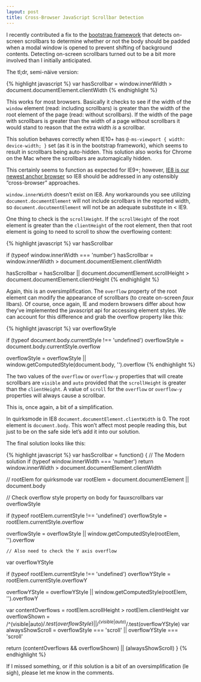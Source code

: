 ```yaml
---
layout: post
title: Cross-Browser JavaScript Scrollbar Detection
---
```


I recently contributed a fix to the
[bootstrap framework](https://github.com/twbs/bootstrap/issues/9855)
that detects on-screen scrollbars to determine whether or not the body
should be padded when a modal window is opened to prevent shifting of
background contents. Detecting on-screen scrollbars turned out to be a bit
more involved than I initially anticipated.

The tl;dr, semi-näive version:

{% highlight javascript %}
var hasScrollbar = window.innerWidth > document.documentElement.clientWidth
{% endhighlight %}

This works for most browsers. Basically it checks to see if the width of
the `window` element (read: including scrollbars) is greater than the width
 of the root element of the page (read: without scrollbars). If the width
of the page with scrollbars is greater than the width of a page without
scrollbars it would stand to reason that the extra width _is_ a scrollbar.

This solution behaves correctly when IE10+ has
`@-ms-viewport { width: device-width; }` set (as it is in the bootstrap
framework), which seems to result in scrollbars being auto-hidden.
This solution also works for Chrome on the Mac where the scrollbars
are automagically hidden.

This certainly seems to function as expected for IE9+; however,
[IE8 is our newest anchor browser](http://www.paulirish.com/2011/browser-market-pollution-iex-is-the-new-ie6/)
so IE8 should be addressed in any ostensibly &#8220;cross-browser&#8221; approaches.

`window.innerWidth` doesn&#8217;t exist on IE8. Any workarounds you see utilizing
`document.documentElement` will not include scrollbars in the reported
width, so `document.docutmentElement` will not be an adequate substitute
in < IE9.

One thing to check is the `scrollHeight`. If the `scrollHeight` of the root
element is greater than the `clientHeight` of the root element, then that
root element is going to need to scroll to show the overflowing content:

{% highlight javascript %}
var hasScrollbar

if (typeof window.innerWidth === 'number')
  hasScrollbar = window.innerWidth > document.documentElement.clientWidth

hasScrollbar = hasScrollbar ||
  document.documentElement.scrollHeight > document.documentElement.clientHeight
{% endhighlight %}

Again, this is an oversimplification. The `overflow` property of the root
element can modify the appearance of scrollbars (to create on-screen _faux_ llbars).
Of course, once again, IE and modern browsers differ about how they&#8217;ve
implemented the javascript api for accessing element styles. We can account
for this difference and grab the overflow property like this:

{% highlight javascript %}
var overflowStyle

if (typeof document.body.currentStyle !== 'undefined')
  overflowStyle = document.body.currentStyle.overflow

overflowStyle = overflowStyle || window.getComputedStyle(document.body, '').overflow
{% endhighlight %}

The two values of the `overflow` or `overflow-y` properties that will
create scrollbars are `visible` and `auto` provided that the `scrollHeight`
is greater than the `clientHeight`. A value of `scroll` for the `overflow`
or `overflow-y` properties will always cause a scrollbar.

This is, once again, a bit of a simplification.

In quirksmode in IE8 `document.documentElement.clientWidth` is 0. The root
element is `document.body`. This won&#8217;t affect most people reading this, but
just to be on the safe side let&#8217;s add it into our solution.

The final solution looks like this:

{% highlight javascript %}
var hasScrollbar = function() {
  // The Modern solution
  if (typeof window.innerWidth === 'number')
    return window.innerWidth > document.documentElement.clientWidth

  // rootElem for quirksmode
  var rootElem = document.documentElement || document.body

  // Check overflow style property on body for fauxscrollbars
  var overflowStyle

  if (typeof rootElem.currentStyle !== 'undefined')
    overflowStyle = rootElem.currentStyle.overflow

  overflowStyle = overflowStyle || window.getComputedStyle(rootElem, '').overflow

    // Also need to check the Y axis overflow
  var overflowYStyle

  if (typeof rootElem.currentStyle !== 'undefined')
    overflowYStyle = rootElem.currentStyle.overflowY

  overflowYStyle = overflowYStyle || window.getComputedStyle(rootElem, '').overflowY

  var contentOverflows = rootElem.scrollHeight > rootElem.clientHeight
  var overflowShown    = /^(visible|auto)$/.test(overflowStyle) || /^(visible|auto)$/.test(overflowYStyle)
  var alwaysShowScroll = overflowStyle === 'scroll' || overflowYStyle === 'scroll'

  return (contentOverflows && overflowShown) || (alwaysShowScroll)
}
{% endhighlight %}

If I missed something, or if _this_ solution is a bit of an oversimplification
(le sigh), please let me know in the comments.

